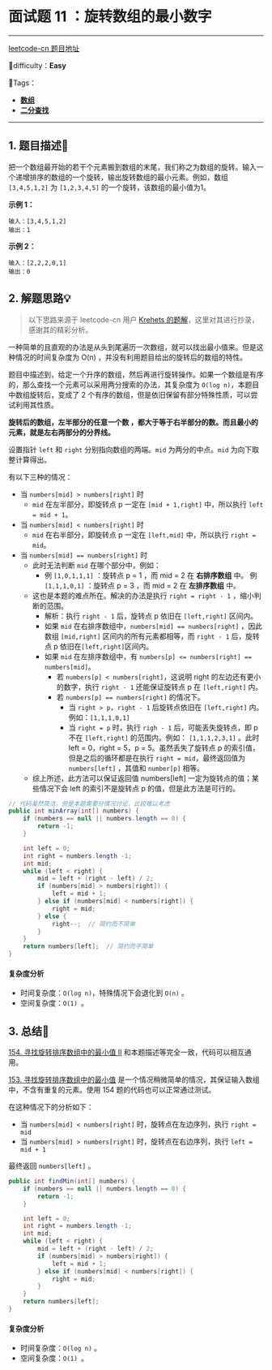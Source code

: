 # 面试题 11 ：旋转数组的最小数字

---

[leetcode-cn 题目地址](https://leetcode-cn.com/problems/xuan-zhuan-shu-zu-de-zui-xiao-shu-zi-lcof/)

📗difficulty：**Easy**	

🎯Tags：

+ **[数组](https://leetcode-cn.com/tag/array/)**
+ **[二分查找](https://leetcode-cn.com/tag/binary-search/)**  

---

## 1. 题目描述📃

把一个数组最开始的若干个元素搬到数组的末尾，我们称之为数组的旋转。输入一个递增排序的数组的一个旋转，输出旋转数组的最小元素。例如，数组 `[3,4,5,1,2]` 为 `[1,2,3,4,5]` 的一个旋转，该数组的最小值为1。  

**示例 1：**

```
输入：[3,4,5,1,2]
输出：1
```

**示例 2：**

```
输入：[2,2,2,0,1]
输出：0
```



## 2. 解题思路💡

> 以下思路来源于 leetcode-cn 用户 [Krehets 的题解](https://leetcode-cn.com/problems/xuan-zhuan-shu-zu-de-zui-xiao-shu-zi-lcof/solution/mian-shi-ti-11-xuan-zhuan-shu-zu-de-zui-xiao-shu-3/)，这里对其进行抄录，感谢其的精彩分析。

一种简单的且直观的办法是从头到尾遍历一次数组，就可以找出最小值来。但是这种情况的时间复杂度为 O(n) ，并没有利用题目给出的旋转后的数组的特性。

题目中描述到，给定一个升序的数组，然后再进行旋转操作。如果一个数组是有序的，那么查找一个元素可以采用两分搜索的办法，其复杂度为 `O(log n)`，本题目中数组旋转后，变成了 2 个有序的数组，但是依旧保留有部分特殊性质，可以尝试利用其性质。

**旋转后的数组，左半部分的任意一个数 ，都大于等于右半部分的数。而且最小的元素，就是左右两部分的分界线。**

设置指针 `left` 和 `right` 分别指向数组的两端。`mid` 为两分的中点。`mid` 为向下取整计算得出。

有以下三种的情况：

+ 当 `numbers[mid] > numbers[right]` 时
    + `mid` 在左半部分，即旋转点 p 一定在 `[mid + 1,right]` 中，所以执行 `left = mid + 1`。
+ 当 `numbers[mid] < numbers[right]` 时
    + `mid` 在右半部分，即旋转点 p 一定在 `[left,mid]` 中，所以执行 `right = mid`。
+ 当 `numbers[mid] == numbers[right]` 时
    + 此时无法判断 `mid` 在哪个部分中，例如：
        + 例 `[1,0,1,1,1]` ：旋转点 p = 1 ，而 mid = 2 在 **右排序数组** 中。
            例 `[1,1,1,0,1]` ：旋转点 p = 3 ，而 mid = 2 在 **左排序数组** 中。
    + 这也是本题的难点所在。解决的办法是执行 `right = right - 1` ，缩小判断的范围。
        + 解析：执行 `right - 1` 后，旋转点 p 依旧在 `[left,right]` 区间内。
        + 如果 `mid` 在右排序数组中，`numbers[mid] == numbers[right]` ，因此数组 `[mid,right]` 区间内的所有元素都相等，而 `right - 1` 后，旋转点 p 依旧在`[left,right]`区间内。
        + 如果 `mid` 在左排序数组中，有 `numbers[p] <= numbers[right] == numbers[mid]`。
            + 若 `numbers[p] < numbers[right]`，这说明 right 的左边还有更小的数字，执行 `right - 1` 还能保证旋转点 p 在 `[left,right]` 内。
            + 若 `numbers[p] == numbers[right]` 的情况下。
                + 当 `right > p`，`right - 1` 后旋转点依旧在 `[left,right]` 内。例如：`[1,1,1,0,1]`
                + 当 `right = p` 时，执行 `righ - 1` 后，可能丢失旋转点，即 p 不在 `[left,right]` 的范围内。例如： `[1,1,1,2,3,1]` 。此时 left = 0，right = 5，p = 5。虽然丢失了旋转点 p 的索引值，但是之后的循环都是在执行 `right = mid`，最终返回值为 `numbers[left]` ，其值和 `number[p]` 相等。
    + 综上所述，此方法可以保证返回值 numbers[left] 一定为旋转点的值；某些情况下会 left 的索引不是旋转点 p 的值，但是此方法是可行的。

```java
// 代码虽然简洁，但是本题需要分情况讨论，比较难以考虑
public int minArray(int[] numbers) {
    if (numbers == null || numbers.length == 0) {
        return -1;
    }

    int left = 0;
    int right = numbers.length -1;
    int mid;
    while (left < right) {
        mid = left + (right - left) / 2;
        if (numbers[mid] > numbers[right]) {
            left = mid + 1;
        } else if (numbers[mid] < numbers[right]) {
            right = mid;
        } else {
            right--;  // 简约而不简单
        }
    }
    return numbers[left];  // 简约而不简单
}
```



#### 复杂度分析

+ 时间复杂度：`O(log n)`，特殊情况下会退化到 `O(n)` 。
+ 空间复杂度：`O(1) `。





## 3. 总结🎯

[154. 寻找旋转排序数组中的最小值 II](https://leetcode-cn.com/problems/find-minimum-in-rotated-sorted-array-ii/) 和本题描述等完全一致，代码可以相互通用。



[153. 寻找旋转排序数组中的最小值](https://leetcode-cn.com/problems/find-minimum-in-rotated-sorted-array/) 是一个情况稍微简单的情况，其保证输入数组中，不含有重复的元素。使用 154 题的代码也可以正常通过测试。

在这种情况下的分析如下：

+ 当 `numbers[mid] < numbers[right]` 时，旋转点在左边序列，执行 `right = mid`
+ 当 `numbers[mid] > numbers[right]` 时，旋转点在右边序列，执行 `left = mid + 1`

最终返回 `numbers[left]` 。

```java
public int findMin(int[] numbers) {
    if (numbers == null || numbers.length == 0) {
        return -1;
    }

    int left = 0;
    int right = numbers.length -1;
    int mid;
    while (left < right) {
        mid = left + (right - left) / 2;
        if (numbers[mid] > numbers[right]) {
            left = mid + 1;
        } else if (numbers[mid] < numbers[right]) {
            right = mid;
        }
    }
    return numbers[left];
}
```

#### 复杂度分析

+ 时间复杂度：`O(log n)` 。
+ 空间复杂度：`O(1) `。

